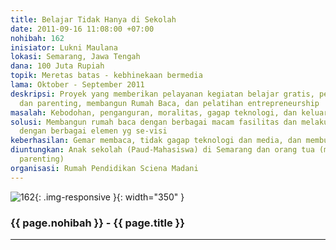 ```yaml
---
title: Belajar Tidak Hanya di Sekolah
date: 2011-09-16 11:08:00 +07:00
nohibah: 162
inisiator: Lukni Maulana
lokasi: Semarang, Jawa Tengah
dana: 100 Juta Rupiah
topik: Meretas batas - kebhinekaan bermedia
lama: Oktober - September 2011
deskripsi: Proyek yang memberikan pelayanan kegiatan belajar gratis, pelatihan kependidikan
  dan parenting, membangun Rumah Baca, dan pelatihan entrepreneurship
masalah: Kebodohan, penganguran, moralitas, gagap teknologi, dan keluarga bahagia
solusi: Membangun rumah baca dengan berbagai macam fasilitas dan melakukan kemitraan
  dengan berbagai elemen yg se-visi
keberhasilan: Gemar membaca, tidak gagap teknologi dan media, dan membuka usaha
diuntungkan: Anak sekolah (Paud-Mahasiswa) di Semarang dan orang tua (melalui program
  parenting)
organisasi: Rumah Pendidikan Sciena Madani
---
```


![162](/static/img/hibahcmb/162.png){: .img-responsive }{: width="350" }

### {{ page.nohibah }} - {{ page.title }}

---
